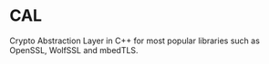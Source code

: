 # CAL

Crypto Abstraction Layer in C++ for most popular libraries such as OpenSSL, WolfSSL and mbedTLS.

